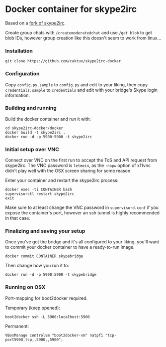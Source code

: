 Docker container for skype2irc
===

Based on a [fork of skype2irc](https://github.com/caktux/skype2irc).

Create group chats with `/createmoderatedchat` and use `/get blob` to get blob IDs, however group creation like this doesn't seem to work from linux...

### Installation
```
git clone https://github.com/caktux/skype2irc-docker
```

### Configuration

Copy `config.py.sample` to `config.py` and edit to your liking, then copy `credentials.sample` to `credentials` and edit with your bridge's Skype login information.

### Building and running

Build the docker container and run it with:

```
cd skype2irc-docker/docker
docker build -t skype2irc .
docker run -d -p 5900:5900 -t skype2irc
```

### Initial setup over VNC

Connect over VNC on the first run to accept the ToS and API request from skype2irc. The VNC password is `letmein`, as the `-nopw` option of x11vnc didn't play well with the OSX screen sharing for some reason.

Enter your container and restart the skype2irc process:
```
docker exec -ti CONTAINER bash
supervisorctl restart skype2irc
exit
```

Make sure to at least change the VNC password in `supervisord.conf` if you expose the container's port, however an ssh tunnel is highly recommended in that case.

### Finalizing and saving your setup

Once you've got the bridge and it's all configured to your liking, you'll want to commit your docker container to have a ready-to-run image.

```
docker commit CONTAINER skypebridge
```

Then change how you run it to:
```
docker run -d -p 5900:5900 -t skypebridge
```

### Running on OSX

Port-mapping for boot2docker required.

Temporary (keep opened):
```
boot2docker ssh -L 5900:localhost:5900
```

Permanent:
```
VBoxManage controlvm "boot2docker-vm" natpf1 "tcp-port5900,tcp,,5900,,5900";
```
